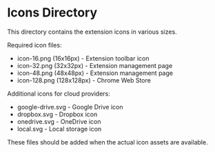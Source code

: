 # Icons Directory

This directory contains the extension icons in various sizes.

Required icon files:
- icon-16.png (16x16px) - Extension toolbar icon
- icon-32.png (32x32px) - Extension management page
- icon-48.png (48x48px) - Extension management page  
- icon-128.png (128x128px) - Chrome Web Store

Additional icons for cloud providers:
- google-drive.svg - Google Drive icon
- dropbox.svg - Dropbox icon  
- onedrive.svg - OneDrive icon
- local.svg - Local storage icon

These files should be added when the actual icon assets are available.